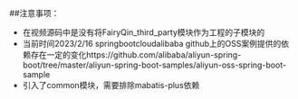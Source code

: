 ##注意事项：
- 在视频源码中是没有将FairyQin_third_party模块作为工程的子模块的
- 当前时间2023/2/16  springbootcloudalibaba github上的OSS案例提供的依赖存在一定的变化https://github.com/alibaba/aliyun-spring-boot/tree/master/aliyun-spring-boot-samples/aliyun-oss-spring-boot-sample
- 引入了common模块，需要排除mabatis-plus依赖